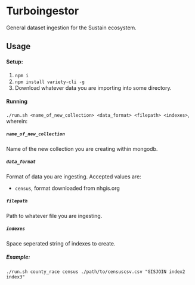 # Turboingestor
General dataset ingestion for the Sustain ecosystem.


## Usage
#### Setup: 
1. `npm i`
2. `npm install variety-cli -g`
3. Download whatever data you are importing into some directory.

#### Running
`./run.sh <name_of_new_collection> <data_format> <filepath> <indexes>`, wherein:
##### `name_of_new_collection`
Name of the new collection you are creating within mongodb.
##### `data_format`
Format of data you are ingesting. Accepted values are:
- `census`, format downloaded from nhgis.org
##### `filepath`
Path to whatever file you are ingesting.
##### `indexes`
Space seperated string of indexes to create.
##### Example:
`./run.sh county_race census ./path/to/censuscsv.csv "GISJOIN index2 index3"`

